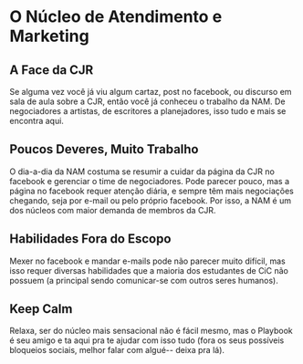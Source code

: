 # O Núcleo de Atendimento e Marketing

## A Face da CJR

Se alguma vez você já viu algum cartaz, post no facebook, ou discurso em sala de aula sobre a CJR, então você já conheceu o trabalho da NAM. De negociadores a artistas, de escritores a planejadores, isso tudo e mais se encontra aqui.

## Poucos Deveres, Muito Trabalho

O dia-a-dia da NAM costuma se resumir a cuidar da página da CJR no facebook e gerenciar o time de negociadores. Pode parecer pouco, mas a página no facebook requer atenção diária, e sempre têm mais negociações chegando, seja por e-mail ou pelo próprio facebook. Por isso, a NAM é um dos núcleos com maior demanda de membros da CJR.

## Habilidades Fora do Escopo

Mexer no facebook e mandar e-mails pode não parecer muito difícil, mas isso requer diversas habilidades que a maioria dos estudantes de CiC não possuem (a principal sendo comunicar-se com outros seres humanos).

## Keep Calm

Relaxa, ser do núcleo mais sensacional não é fácil mesmo, mas o Playbook é seu amigo e ta aqui pra te ajudar com isso tudo (fora os seus possíveis bloqueios sociais, melhor falar com algué-- deixa pra lá).

